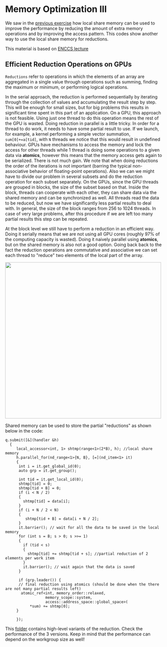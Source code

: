 <!--
SPDX-FileCopyrightText: 2021 CSC - IT Center for Science Ltd. <www.csc.fi>

SPDX-License-Identifier: CC-BY-4.0
-->

# Memory Optimization III

We saw in the [previous exercise](../04-matrix-matrix-mul/) how local share memory can be used to improve the performance by reducing the amount of extra memory operations and by improving the access pattern. This codes show another way to use the local share memory for reductions.

This material is based on [ENCCS lecture](https://enccs.github.io/gpu-programming/9-non-portable-kernel-models/#reductions) 

## Efficient Reduction Operations on GPUs

`Reductions` refer to operations in which the elements of an array are aggregated in a single value through operations such as summing, finding the maximum or minimum, or performing logical operations. 

In the serial approach, the reduction is performed sequentially by iterating through the collection of values and accumulating the result step by step. This will be enough for small sizes, but for big problems this results in significant time spent in this part of an application. On a GPU, this approach is not feasible. Using just one thread to do this operation means the rest of the GPU is wasted. Doing reduction in parallel is a little tricky. In order for a thread to do work, it needs to have some partial result to use. If we launch, for example, a kernel performing a simple vector summation, ``sum[0]+=a[tid]``, with `N` threads we notice that this would result in undefined behaviour. GPUs have mechanisms to access the memory and lock the access for other threads while 1 thread is doing some operations to a given data via **atomics**, however this means that the memory access gets again to be serialized. There is not much gain. 
We note that when doing reductions the order of the iterations is not important (barring the typical non-associative behavior of floating-point operations). Also we can we might have to divide our problem in several subsets and do the reduction operation for each subset separately. On the GPUs, since the GPU threads are grouped in blocks, the size of the subset based on that. Inside the block, threads can cooperate with each other, they can share data via the shared memory and can be synchronized as well. All threads read the data to be reduced, but now we have significantly less partial results to deal with. In general, the size of the block ranges from 256 to 1024 threads. In case of very large problems, after this procedure if we are left too many partial results this step can be repeated.



At the block level we still have to perform a reduction in an efficient way. Doing it serially means that we are not using all GPU cores (roughly 97% of the computing capacity is wasted). Doing it naively parallel using **atomics**, but on the shared memory is also not a good option. Going back back to the fact the reduction operations are commutative and associative we can set each thread to "reduce" two elements of the local part of the array. 

<img src="img/Reduction.png"  height="500" >

Shared memory can be used to store the partial "reductions" as shown below in the code:

```
q.submit([&](handler &h)
  {
     local_accessor<int, 1> shtmp(range<1>(2*B), h); //local share memory
     h.parallel_for(nd_range<1>{N, B}, [=](nd_item<1> it)
     {
      int i = it.get_global_id(0);
      auto grp = it.get_group();

      int tid = it.get_local_id(0);
      shtmp[tid] = 0;
      shtmp[tid + B] = 0;
      if (i < N / 2) 
      {
        shtmp[tid] = data[i];
      }
      if (i + N / 2 < N) 
      {
         shtmp[tid + B] = data[i + N / 2];
      }
      it.barrier(); // wait for all the data to be saved in the local memory
      for (int s = B; s > 0; s >>= 1)
      {
        if (tid < s) 
        {
          shtmp[tid] += shtmp[tid + s]; //partial reduction of 2 elements per work item
        }
        it.barrier(); // wait again that the data is saved
      }

      if (grp.leader()) {
      // final reduction using atomics (should be done when the there are not many partial results left)
       atomic_ref<int, memory_order::relaxed,
                  memory_scope::system,
                  access::address_space::global_space>(
           *sum) += shtmp[0];  
     }

     });
```


This [folder](../05-reduction/) contains high-level variants of the reduction. Check the performance of the 3 versions. Keep in mind that the performance can depend on the workgroup size as well! 

